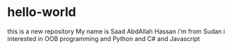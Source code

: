 # hello-world
this is a new repository
My name is Saad AbdAllah Hassan
i'm from Sudan
i interested in OOB programming and Python and C# and Javascript
